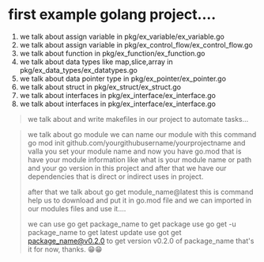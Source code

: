# first example golang project....

1. we talk about assign variable in pkg/ex_variable/ex_variable.go
2. we talk about assign variable in pkg/ex_control_flow/ex_control_flow.go
3. we talk about function in pkg/ex_function/ex_function.go
4. we talk about data types like map,slice,array in pkg/ex_data_types/ex_datatypes.go
5. we talk about data pointer type in pkg/ex_pointer/ex_pointer.go
6. we talk about struct in pkg/ex_struct/ex_struct.go
7. we talk about interfaces in pkg/ex_interface/ex_interface.go
8. we talk about interfaces in pkg/ex_interface/ex_interface.go

> we talk about and write makefiles in our project to automate tasks...

> we talk about go module
> we can name our module with this command
> go mod init github.com/yourgithubusername/yourprojectname
> and valla you set your module name and now you have go.mod that is have your module 
> information like what is your module name or path and your go version in this project
> and after that we have our dependencies that is direct or indirect uses in project.
>
> after that we talk about go get module_name@latest 
> this is command help us to download and put it in go.mod file and we can imported in our 
> modules files and use it....
>
> we can use go get package_name to get package
> use go get -u package_name to get latest update
> use got get package_name@v0.2.0 to get version v0.2.0 of package_name
> that's it for now, thanks. 😁😁